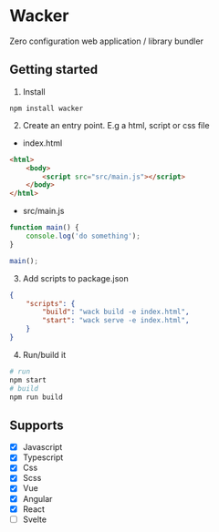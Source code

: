 # Wacker

Zero configuration web application / library bundler

## Getting started

1. Install 

```
npm install wacker
```

2. Create an entry point. E.g a html, script or css file

- index.html
```html
<html>
    <body>
        <script src="src/main.js"></script>
    </body>
</html>
```

- src/main.js
```js
function main() {
    console.log('do something');
}

main();
```

3. Add scripts to package.json

```json
{
    "scripts": {
        "build": "wack build -e index.html",
        "start": "wack serve -e index.html",
    }
}
```

4. Run/build it

```bash
# run
npm start
# build
npm run build
```

## Supports

- [x] Javascript
- [x] Typescript
- [x] Css
- [x] Scss
- [x] Vue
- [x] Angular
- [x] React
- [ ] Svelte
